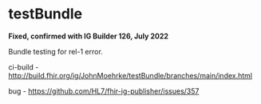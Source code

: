 # testBundle

**Fixed, confirmed with IG Builder 126, July 2022**

Bundle testing for rel-1 error.

ci-build - http://build.fhir.org/ig/JohnMoehrke/testBundle/branches/main/index.html

bug - https://github.com/HL7/fhir-ig-publisher/issues/357

